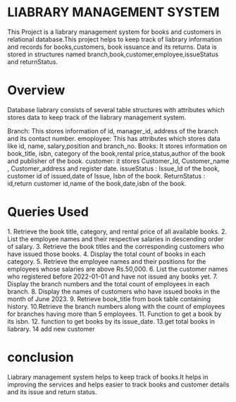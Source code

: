 

<h1>LIABRARY MANAGEMENT SYSTEM</h1>

This Project is a liabrary management system for books and customers in relational database.This project helps to keep track of liabrary information and records for books,customers, book issuance and its returns.
Data is stored in structures named branch,book,customer,employee,issueStatus and returnStatus.

<h1>Overview</h1>
Database liabrary consists of several table structures with attributes which stores data to keep track of the liabrary management system.

Branch: This stores information of id, manager_id, address of the branch and its contact number.
emoployee: This has attributes which stores data like id, name, salary,position and  branch_no.
Books: It stores information on book_title, isbn, category of the book,rental price,status,author of the book and publisher of the book.
customer: it stores Customer_Id, Customer_name , Customer_address and register date.
issueStatus : Issue_Id of the book, customer id of issued,date of Issue, Isbn of the book.
ReturnStatus : id,return customer id,name of the book,date,isbn of the book.

<h1>Queries Used</h1>
1. Retrieve the book title, category, and rental price of all available books.
2. List the employee names and their respective salaries in descending order of salary.
3. Retrieve the book titles and the corresponding customers who have issued those books.
4. Display the total count of books in each category.
5. Retrieve the employee names and their positions for the employees whose salaries are above Rs.50,000.
6. List the customer names who registered before 2022-01-01 and have not issued any books yet.
7. Display the branch numbers and the total count of employees in each branch.
8. Display the names of customers who have issued books in the month of June 2023.
9. Retrieve book_title from book table containing history.
10.Retrieve the branch numbers along with the count of employees for branches having more than 5 employees.
11. Function to get a book by its isbn.
12. function to get books by its issue_date.
13.get total books in liabrary.
14 add new customer

<h1>conclusion</h1>
Liabrary management system helps to keep track of books.It helps in improving the services and helps easier to track books and customer details and its issue and return status.